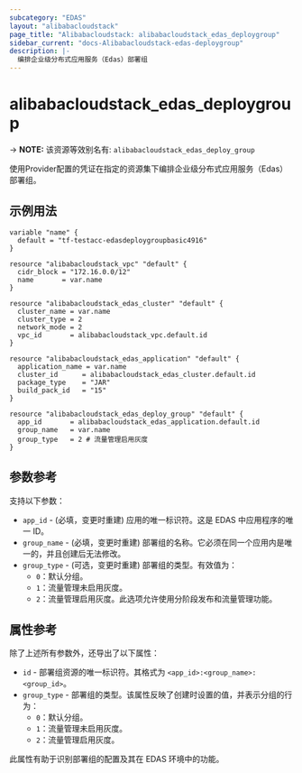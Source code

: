 ```yaml
---
subcategory: "EDAS"
layout: "alibabacloudstack"
page_title: "Alibabacloudstack: alibabacloudstack_edas_deploygroup"
sidebar_current: "docs-Alibabacloudstack-edas-deploygroup"
description: |- 
  编排企业级分布式应用服务（Edas）部署组
---
```


# alibabacloudstack_edas_deploygroup
-> **NOTE:** 该资源等效别名有: `alibabacloudstack_edas_deploy_group`

使用Provider配置的凭证在指定的资源集下编排企业级分布式应用服务（Edas）部署组。

## 示例用法

```hcl
variable "name" {
  default = "tf-testacc-edasdeploygroupbasic4916"
}

resource "alibabacloudstack_vpc" "default" {
  cidr_block = "172.16.0.0/12"
  name       = var.name
}

resource "alibabacloudstack_edas_cluster" "default" {
  cluster_name = var.name
  cluster_type = 2
  network_mode = 2
  vpc_id       = alibabacloudstack_vpc.default.id
}

resource "alibabacloudstack_edas_application" "default" {
  application_name = var.name
  cluster_id      = alibabacloudstack_edas_cluster.default.id
  package_type    = "JAR"
  build_pack_id   = "15"
}

resource "alibabacloudstack_edas_deploy_group" "default" {
  app_id       = alibabacloudstack_edas_application.default.id
  group_name   = var.name
  group_type   = 2 # 流量管理启用灰度
}
```

## 参数参考

支持以下参数：

* `app_id` - (必填，变更时重建) 应用的唯一标识符。这是 EDAS 中应用程序的唯一 ID。
* `group_name` - (必填，变更时重建) 部署组的名称。它必须在同一个应用内是唯一的，并且创建后无法修改。
* `group_type` - (可选，变更时重建) 部署组的类型。有效值为：
  - `0`：默认分组。
  - `1`：流量管理未启用灰度。
  - `2`：流量管理启用灰度。此选项允许使用分阶段发布和流量管理功能。

## 属性参考

除了上述所有参数外，还导出了以下属性：

* `id` - 部署组资源的唯一标识符。其格式为 `<app_id>:<group_name>:<group_id>`。
* `group_type` - 部署组的类型。该属性反映了创建时设置的值，并表示分组的行为：
  - `0`：默认分组。
  - `1`：流量管理未启用灰度。
  - `2`：流量管理启用灰度。

此属性有助于识别部署组的配置及其在 EDAS 环境中的功能。